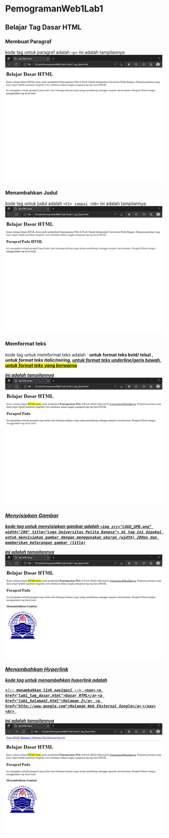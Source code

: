 # PemogramanWeb1Lab1
## Belajar Tag Dasar HTML

### Membuat Paragraf
kode tag untuk paragraf adalah `<p>`
ini adalah tampilannya
![Gambar 1](Screenshoot/ss1.png)

### Menambahkan Judul
kode tag untuk judul adalah `<h1> sampai <h6>`
ini adalah tampilannya
![Gambar 2](Screenshoot/ss2.png)

### Memformat teks
kode tag untuk memformat teks adalah `<b> untuk format teks bold/ tebal , <i> untuk format teks italic/miring, <u> untuk format teks underline/garis bawah, <mark> untuk format teks yang berwarna

ini adalah tampilannya
![Gambar 3](Screenshoot/ss3.png)

### Menyisipkan Gambar
kode tag untuk menyisipkan gambar adalah 
`<img src="LOGO_UPB.png" width="200" title="Logo Universitas Pelita Bangsa"> di tag ini dipakai untuk menyisipkan gambar dengan menggunakan ukuran (width) 200px dan memberikan keterangan gambar (title)`

ini adalah tampilannya
![Gambar 4](Screenshoot/ss4.png) 

### Menambahkan Hyperlink
kode tag untuk menambahkan hyperlink adalah 

`<!-- menambahkan link navigasi --> `
`<nav>`
    `<a href="lab1_tag_dasar.html">Dasar HTML</a>`
    `<a href="lab1_halaman2.html">Halaman 2</a>`
   ` <a href="http://www.google.com">Halaman Web Eksternal Google</a>`
`</nav>`
`<hr> ` 

ini adalah tampilannya
![Gambar 5](Screenshoot/ss5.png)